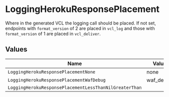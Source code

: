 # LoggingHerokuResponsePlacement

Where in the generated VCL the logging call should be placed. If not set, endpoints with `format_version` of 2 are placed in `vcl_log` and those with `format_version` of 1 are placed in `vcl_deliver`.



## Values

| Name                                                   | Value                                                  |
| ------------------------------------------------------ | ------------------------------------------------------ |
| `LoggingHerokuResponsePlacementNone`                   | none                                                   |
| `LoggingHerokuResponsePlacementWafDebug`               | waf_debug                                              |
| `LoggingHerokuResponsePlacementLessThanNilGreaterThan` | <nil>                                                  |